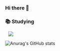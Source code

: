 ### Hi there 👋

<!--
**NoAys/NoAys** is a ✨ _special_ ✨ repository because its `README.md` (this file) appears on your GitHub profile.

Here are some ideas to get you started:

- 🔭 I’m currently working on ...
- 🌱 I’m currently learning ...
- 👯 I’m looking to collaborate on ...
- 🤔 I’m looking for help with ...
- 💬 Ask me about ...
- 📫 How to reach me: ...
- 😄 Pronouns: ...
- ⚡ Fun fact: ...
-->


 <h3> 📚 Studying </h3>
<img src="https://img.shields.io/badge/Java-007396?style=flat&logo=Java&logoColor=white"/>
<a href="https://byul91oh.tistory.com/">    <img         src="http://img.shields.io/badge/-Tech%20Blog-655ced?style=flat&logo=github&link=https://byul91oh.tistory.com/"        style="height : auto; margin-left : 10px; margin-right : 10px;"/></a>




![Anurag's GitHub stats](https://github-readme-stats.vercel.app/api?username=NoAys&theme=radical&show_icons=true)
